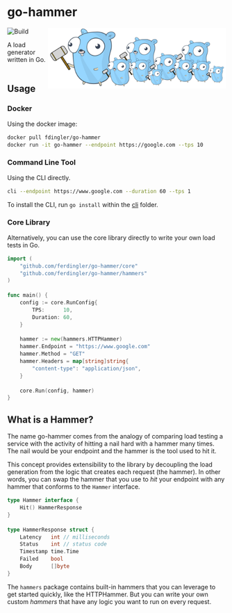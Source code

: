 # go-hammer

<img src="docs/logo.svg" align="right" height="140">

![Build](https://github.com/ferdingler/go-hammer/workflows/Build/badge.svg)

A load generator written in Go. 
<br><br>

## Usage

### Docker

Using the docker image:

```bash
docker pull fdingler/go-hammer
docker run -it go-hammer --endpoint https://google.com --tps 10
```

### Command Line Tool

Using the CLI directly. 

```bash
cli --endpoint https://www.google.com --duration 60 --tps 1
```

To install the CLI, run `go install` within the [cli](cli/) folder.

### Core Library

Alternatively, you can use the core library directly to write your own load tests in Go. 

```go
import (
	"github.com/ferdingler/go-hammer/core"
	"github.com/ferdingler/go-hammer/hammers"
)

func main() {
	config := core.RunConfig{
		TPS:      10,
		Duration: 60,
	}

	hammer := new(hammers.HTTPHammer)
	hammer.Endpoint = "https://www.google.com"
	hammer.Method = "GET"
	hammer.Headers = map[string]string{
		"content-type": "application/json",
	}

	core.Run(config, hammer)
}
```

## What is a Hammer?

The name go-hammer comes from the analogy of comparing load testing a service with the activity of hitting a nail hard with a hammer many times. The nail would be your endpoint and the hammer is the tool used to hit it. 

This concept provides extensibility to the library by decoupling the load generation from the logic that creates each request (the hammer). In other words, you can swap the hammer that you use to _hit_ your endpoint with any hammer that conforms to the `Hammer` interface. 

```go
type Hammer interface {
	Hit() HammerResponse
}

type HammerResponse struct {
	Latency   int // milliseconds
	Status    int // status code
	Timestamp time.Time
	Failed    bool
	Body      []byte
}
```

The `hammers` package contains built-in hammers that you can leverage to get started quickly, like the HTTPHammer. But you can write your own custom _hammers_ that have any logic you want to run on every request.